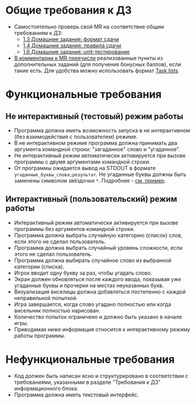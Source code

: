 # Общие требования к ДЗ

+ Самостоятельно проверь свой MR на соответствие общим требованиям к ДЗ:
  * [1.3 Домашние задания: формат сдачи](https://my.tbank.ru/edu/educate/course/9f925592-6abb-40a2-ba59-70fe229094aa/unit/1a019b9d-6886-45c8-835d-b17679daa829)
  * [1.4 Домашние задания: правила сдачи](https://my.tbank.ru/edu/educate/course/9f925592-6abb-40a2-ba59-70fe229094aa/unit/75a7aecf-1a48-4825-8011-e099ea150bb7)
  * [1.6 Домашние задания: unit-тестирование](https://my.tbank.ru/edu/educate/course/9f925592-6abb-40a2-ba59-70fe229094aa/unit/fdc0743a-dc7c-47ff-a983-c8a7ab598745)
+ [В комментарии к MR перечисли](/doc/bonus.png) реализованные пункты из дополнительных заданий (для получения бонусных баллов), если такие есть.
Для удобства можно использовать формат [Task lists](https://docs.gitlab.com/user/markdown/#task-lists).

# Функциональные требования

## Не интерактивный (тестовый) режим работы

* Программа должна иметь возможность запуска в не интерактивном (без взаимодействия с пользователем) режиме.
* В не интерактивном режиме программа должна принимать два аргумента командной строки: "загаданное" слово и "угаданное".
* Не интерактивный режим автоматически активируется при вызове программы с двумя аргументами командной строки.
* От программы ожидается вывод на STDOUT в формате `угаданные_буквы_слова;результат`.
  Не угаданные буквы должны быть заменены символом звёздочки `*`. Подробнее - [см. пример](/doc/test-example.md).

## Интерактивный (пользовательский) режим работы

* Интерактивный режим автоматически активируется при вызове программы без аргументов командной строки.
* Программа должна выбрать случайную категорию (список) слов, если этого не сделал пользователь.
* Программа должна выбрать случайный уровень сложности, если этого не сделал пользователь.
* Программа должна выбирать случайное слово из выбранной категории (списка).
* Игрок вводит одну букву за раз, чтобы угадать слово.
* Экран должен обновляться после каждого ввода, показывая уже угаданные буквы и прочерки на местах неуказанных букв.
* Визуализация виселицы должна добавляться постепенно с каждой неправильной попыткой.
* Игра завершается, когда слово угадано полностью или когда висельник полностью нарисован.
* Количество попыток ограничено и должно быть указано в начале игры.
* Приводимая ниже информация относится к интерактивному режиму работы программы.

# Нефункциональные требования

* Код должен быть написан ясно и структурировано в соответствии с требованиями,
  указанными в разделе "Требования к ДЗ" информационного блока.
* Программа должна иметь текстовый интерфейс.
